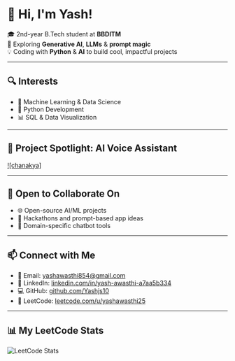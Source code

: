 # 👋 Hi, I'm Yash!

🎓 2nd-year B.Tech student at **BBDITM**  
🚀 Exploring **Generative AI**, **LLMs** & **prompt magic**  
💡 Coding with **Python** & **AI** to build cool, impactful projects

---

## 🔍 Interests

- 🤖 Machine Learning & Data Science  
- 🐍 Python Development  
- 📊 SQL & Data Visualization  

---

## 🎥 Project Spotlight: AI Voice Assistant  
[![chanakya]](https://www.linkedin.com/posts/yash-awasthi-a7aa5b334_ai-voiceassistant-nvidia-activity-7319263848144801792-2OTd)  


---

## 🤝 Open to Collaborate On

- 🌐 Open-source AI/ML projects  
- 🧠 Hackathons and prompt-based app ideas  
- 💬 Domain-specific chatbot tools  

---

## 📫 Connect with Me

- 📧 Email: [yashawasthi854@gmail.com](mailto:yashawasthi854@gmail.com)  
- 🔗 LinkedIn: [linkedin.com/in/yash-awasthi-a7aa5b334](https://www.linkedin.com/in/yash-awasthi-a7aa5b334/)  
- 💻 GitHub: [github.com/Yashjs10](https://github.com/Yashjs10)  
- 🧠 LeetCode: [leetcode.com/u/yashawasthi25](https://leetcode.com/u/yashawasthi25)  

---

## 📊 My LeetCode Stats

![LeetCode Stats](https://leetcard.jacoblin.cool/yashawasthi25?theme=dark&font=Baloo&ext=heatmap)
